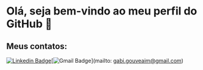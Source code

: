 # Olá, seja bem-vindo ao meu perfil do GitHub  👋

## Meus contatos:

[![Linkedin Badge](https://img.shields.io/badge/-LinkedIn-blue?style=for-the-badge&logo=Linkedin&logoColor=white&link=https://www.linkedin.com/in/gabrielle-imbelloni-gouvea/)](https://www.linkedin.com/in/gabrielle-imbelloni-gouvea/)[![Gmail Badge](https://img.shields.io/badge/-Gmail-c14438?style=for-the-badge&logo=Gmail&logoColor=white&link=mailto:gabi.gouveaim@gmail.com)](mailto: gabi.gouveaim@gmail.com)
<!--
**Gabiimbelloni/Gabiimbelloni** is a ✨ _special_ ✨ repository because its `README.md` (this file) appears on your GitHub profile.

Here are some ideas to get you started:

- 🔭 I’m currently working on ...
- 🌱 I’m currently learning ...
- 👯 I’m looking to collaborate on ...
- 🤔 I’m looking for help with ...
- 💬 Ask me about ...
- 📫 How to reach me: ...
- 😄 Pronouns: ...
- ⚡ Fun fact: ...
-->
